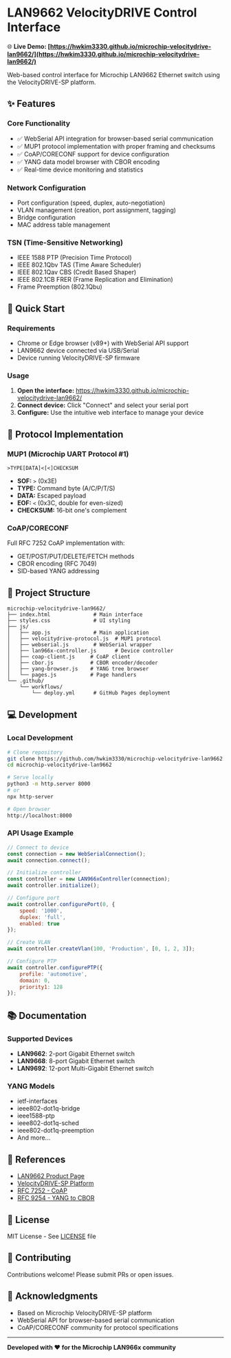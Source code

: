 # LAN9662 VelocityDRIVE Control Interface

🌐 **Live Demo: [https://hwkim3330.github.io/microchip-velocitydrive-lan9662/](https://hwkim3330.github.io/microchip-velocitydrive-lan9662/)**

Web-based control interface for Microchip LAN9662 Ethernet switch using the VelocityDRIVE-SP platform.

## ✨ Features

### Core Functionality
- ✅ WebSerial API integration for browser-based serial communication
- ✅ MUP1 protocol implementation with proper framing and checksums
- ✅ CoAP/CORECONF support for device configuration
- ✅ YANG data model browser with CBOR encoding
- ✅ Real-time device monitoring and statistics

### Network Configuration
- Port configuration (speed, duplex, auto-negotiation)
- VLAN management (creation, port assignment, tagging)
- Bridge configuration
- MAC address table management

### TSN (Time-Sensitive Networking)
- IEEE 1588 PTP (Precision Time Protocol)
- IEEE 802.1Qbv TAS (Time Aware Scheduler)
- IEEE 802.1Qav CBS (Credit Based Shaper)
- IEEE 802.1CB FRER (Frame Replication and Elimination)
- Frame Preemption (802.1Qbu)

## 🚀 Quick Start

### Requirements
- Chrome or Edge browser (v89+) with WebSerial API support
- LAN9662 device connected via USB/Serial
- Device running VelocityDRIVE-SP firmware

### Usage

1. **Open the interface:** https://hwkim3330.github.io/microchip-velocitydrive-lan9662/
2. **Connect device:** Click "Connect" and select your serial port
3. **Configure:** Use the intuitive web interface to manage your device

## 🔧 Protocol Implementation

### MUP1 (Microchip UART Protocol #1)

```
>TYPE[DATA]<[<]CHECKSUM
```

- **SOF:** `>` (0x3E)
- **TYPE:** Command byte (A/C/P/T/S)
- **DATA:** Escaped payload
- **EOF:** `<` (0x3C, double for even-sized)
- **CHECKSUM:** 16-bit one's complement

### CoAP/CORECONF

Full RFC 7252 CoAP implementation with:
- GET/POST/PUT/DELETE/FETCH methods
- CBOR encoding (RFC 7049)
- SID-based YANG addressing

## 📁 Project Structure

```
microchip-velocitydrive-lan9662/
├── index.html              # Main interface
├── styles.css              # UI styling
├── js/
│   ├── app.js              # Main application
│   ├── velocitydrive-protocol.js  # MUP1 protocol
│   ├── webserial.js        # WebSerial wrapper
│   ├── lan966x-controller.js      # Device controller
│   ├── coap-client.js     # CoAP client
│   ├── cbor.js            # CBOR encoder/decoder
│   ├── yang-browser.js    # YANG tree browser
│   └── pages.js           # Page handlers
└── .github/
    └── workflows/
        └── deploy.yml      # GitHub Pages deployment
```

## 💻 Development

### Local Development

```bash
# Clone repository
git clone https://github.com/hwkim3330/microchip-velocitydrive-lan9662.git
cd microchip-velocitydrive-lan9662

# Serve locally
python3 -m http.server 8000
# or
npx http-server

# Open browser
http://localhost:8000
```

### API Usage Example

```javascript
// Connect to device
const connection = new WebSerialConnection();
await connection.connect();

// Initialize controller
const controller = new LAN966xController(connection);
await controller.initialize();

// Configure port
await controller.configurePort(0, {
    speed: '1000',
    duplex: 'full',
    enabled: true
});

// Create VLAN
await controller.createVlan(100, 'Production', [0, 1, 2, 3]);

// Configure PTP
await controller.configurePTP({
    profile: 'automotive',
    domain: 0,
    priority1: 128
});
```

## 📚 Documentation

### Supported Devices
- **LAN9662**: 2-port Gigabit Ethernet switch
- **LAN9668**: 8-port Gigabit Ethernet switch
- **LAN9692**: 12-port Multi-Gigabit Ethernet switch

### YANG Models
- ietf-interfaces
- ieee802-dot1q-bridge
- ieee1588-ptp
- ieee802-dot1q-sched
- ieee802-dot1q-preemption
- And more...

## 🔗 References

- [LAN9662 Product Page](https://www.microchip.com/en-us/product/lan9662)
- [VelocityDRIVE-SP Platform](https://www.microchip.com/en-us/products/ethernet-solutions/ethernet-switches/velocitydrive)
- [RFC 7252 - CoAP](https://datatracker.ietf.org/doc/html/rfc7252)
- [RFC 9254 - YANG to CBOR](https://datatracker.ietf.org/doc/html/rfc9254)

## 📄 License

MIT License - See [LICENSE](LICENSE) file

## 🤝 Contributing

Contributions welcome! Please submit PRs or open issues.

## 🙏 Acknowledgments

- Based on Microchip VelocityDRIVE-SP platform
- WebSerial API for browser-based serial communication
- CoAP/CORECONF community for protocol specifications

---

**Developed with ❤️ for the Microchip LAN966x community**
